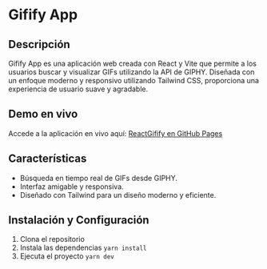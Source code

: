 # Gifify App 

## Descripción

Gifify App es una aplicación web creada con React y Vite que permite a los usuarios buscar y visualizar GIFs utilizando la API de GIPHY. Diseñada con un enfoque moderno y responsivo utilizando Tailwind CSS, proporciona una experiencia de usuario suave y agradable.

## Demo en vivo

Accede a la aplicación en vivo aquí: [ReactGifify en GitHub Pages](https://alexiacat.github.io/ReactGifify/)

## Características

- Búsqueda en tiempo real de GIFs desde GIPHY.
- Interfaz amigable y responsiva.
- Diseñado con Tailwind para un diseño moderno y eficiente.

## Instalación y Configuración

1. Clona el repositorio
2. Instala las dependencias `yarn install`
3. Ejecuta el proyecto `yarn dev`

